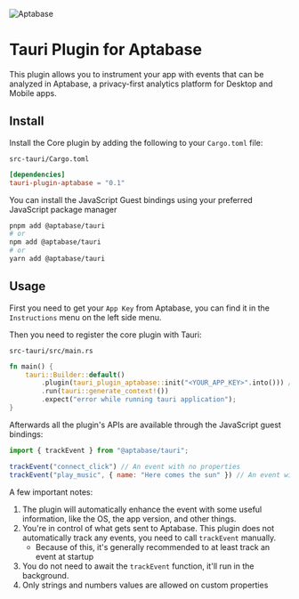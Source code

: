 ![Aptabase](https://aptabase.com/og.png)

# Tauri Plugin for Aptabase

This plugin allows you to instrument your app with events that can be analyzed in Aptabase, a privacy-first analytics platform for Desktop and Mobile apps.

## Install

Install the Core plugin by adding the following to your `Cargo.toml` file:

`src-tauri/Cargo.toml`

```toml
[dependencies]
tauri-plugin-aptabase = "0.1"
```

You can install the JavaScript Guest bindings using your preferred JavaScript package manager

```bash
pnpm add @aptabase/tauri
# or
npm add @aptabase/tauri
# or
yarn add @aptabase/tauri
```

## Usage

First you need to get your `App Key` from Aptabase, you can find it in the `Instructions` menu on the left side menu.

Then you need to register the core plugin with Tauri:

`src-tauri/src/main.rs`

```rust
fn main() {
    tauri::Builder::default()
        .plugin(tauri_plugin_aptabase::init("<YOUR_APP_KEY>".into())) // 👈 this is where you enter your App Key
        .run(tauri::generate_context!())
        .expect("error while running tauri application");
}
```

Afterwards all the plugin's APIs are available through the JavaScript guest bindings:

```js
import { trackEvent } from "@aptabase/tauri";

trackEvent("connect_click") // An event with no properties
trackEvent("play_music", { name: "Here comes the sun" }) // An event with a custom property
```

A few important notes:

1. The plugin will automatically enhance the event with some useful information, like the OS, the app version, and other things.
2. You're in control of what gets sent to Aptabase. This plugin does not automatically track any events, you need to call `trackEvent` manually.
    - Because of this, it's generally recommended to at least track an event at startup
3. You do not need to await the `trackEvent` function, it'll run in the background.
3. Only strings and numbers values are allowed on custom properties
